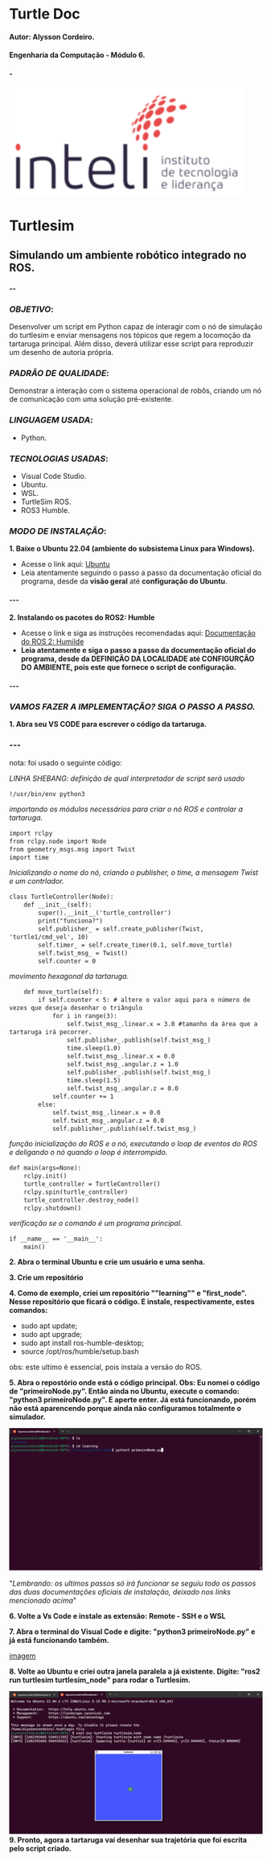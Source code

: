 # **Turtle Doc**

#### Autor: Alysson Cordeiro.
#### Engenharia da Computação - Módulo 6.

#### -


![Logo do Inteli](img/logo-inteli.png)

# Turtlesim
## Simulando um ambiente robótico integrado no ROS.

#### --

### *OBJETIVO*:
Desenvolver um script em Python capaz de interagir com o nó de simulação do turtlesim e enviar mensagens nos tópicos que regem a locomoção da tartaruga principal. Além disso, deverá utilizar esse script para reproduzir um desenho de autoria própria.

### *PADRÃO DE QUALIDADE*:
Demonstrar a interação com o sistema operacional de robôs, criando um nó de comunicação com uma solução pré-existente.

### *LINGUAGEM USADA*:
- Python.

### *TECNOLOGIAS USADAS*:
- Visual Code Studio.
- Ubuntu.
- WSL.
- TurtleSim ROS.
- ROS3 Humble.


### *MODO DE INSTALAÇÃO*:
**1. Baixe o Ubuntu 22.04 (ambiente do subsistema Linux para Windows).**
 -  Acesse o link aqui: [Ubuntu](https://ubuntu.com/tutorials/install-ubuntu-on-wsl2-on-windows-11-with-gui-support#1-overview)  
 - Leia atentamente seguindo o passo a passo da documentação oficial do programa, desde da **visão geral** até **configuração do Ubuntu**.

#### ---

**2. Instalando os pacotes do ROS2: Humble**
 - Acesse o link e siga as instruções recomendadas aqui: [Documentação do ROS 2: Humilde](https://docs.ros.org/en/humble/Installation/Ubuntu-Install-Debians.html)
 - **Leia atentamente e siga o passo a passo da documentação oficial do programa, desde da DEFINIÇÃO DA LOCALIDADE até CONFIGURÇÃO DO AMBIENTE, pois este que fornece o script de configuração.**

#### ---

### *VAMOS FAZER A IMPLEMENTAÇÃO? SIGA O PASSO A PASSO.*
**1. Abra seu VS CODE para escrever o código da tartaruga.**
### ---
nota: foi usado o seguinte código:


*LINHA SHEBANG: definição de qual interpretador de script será usado*
```
!/usr/bin/env python3
```

*importando os módulos necessários para criar o nó ROS e controlar a tartaruga.*
```
import rclpy
from rclpy.node import Node
from geometry_msgs.msg import Twist
import time
```

*Inicializando o nome do nó, criando o publisher, o time, a mensagem Twist e um contrlador.*
```
class TurtleController(Node):
    def __init__(self):
        super().__init__('turtle_controller')
        print("funciona?")
        self.publisher_ = self.create_publisher(Twist, 'turtle1/cmd_vel', 10)
        self.timer_ = self.create_timer(0.1, self.move_turtle)
        self.twist_msg_ = Twist()
        self.counter = 0

```

*movimento hexagonal da tartaruga.*
```
    def move_turtle(self):
        if self.counter < 5: # altere o valor aqui para o número de vezes que deseja desenhar o triângulo
            for i in range(3):
                self.twist_msg_.linear.x = 3.0 #tamanho da área que a tartaruga irá pecorrer.
                self.publisher_.publish(self.twist_msg_)
                time.sleep(1.0)
                self.twist_msg_.linear.x = 0.0
                self.twist_msg_.angular.z = 1.0
                self.publisher_.publish(self.twist_msg_)
                time.sleep(1.5)
                self.twist_msg_.angular.z = 0.0
            self.counter += 1
        else:
            self.twist_msg_.linear.x = 0.0
            self.twist_msg_.angular.z = 0.0
            self.publisher_.publish(self.twist_msg_)
```


*função inicialização do ROS e o nó, executando o loop de eventos do ROS e deligando o nó quando o loop é interrompido.*
```
def main(args=None):
    rclpy.init()
    turtle_controller = TurtleController()
    rclpy.spin(turtle_controller)
    turtle_controller.destroy_node()
    rclpy.shutdown()
```
    
*verificação se o comando é um programa principal.*
```
if __name__ == '__main__':
    main()
```

**2. Abra o terminal Ubuntu e crie um usuário e uma senha.**


**3. Crie um repositório**

**4. Como de exemplo, criei um repositório ""learning"" e "first_node". Nesse repositório que ficará o código. E instale, respectivamente, estes comandos:**

- sudo apt update;
- sudo apt upgrade;
- sudo apt install ros-humble-desktop;
- source /opt/ros/humble/setup.bash

obs: este ultimo é essencial, pois instala a versão do ROS.

**5.  Abra o repostório onde está o código principal. Obs: Eu nomei o código de "primeiroNode.py". Então ainda no Ubuntu, execute o comando: "python3 primeiroNode.py". E aperte enter. Já está funcionando, porém não está aparencendo porque ainda não configuramos totalmente o simulador.**

![imagem](img/primeiroNode.png)

 "*Lembrando: os ultimos passos só irá funcionar se seguiu todo os passos das duas documentações oficiais de instalação, deixado nos links mencionado acima*"


**6. Volte a Vs Code e instale as extensão: Remote - SSH e o WSL** 

**7. Abra o terminal do Visual Code e digite: "python3 primeiroNode.py" e já está funcionando também.**
 
[imagem](img/vscode.png)

**8. Volte ao Ubuntu e criei outra janela paralela a já existente. Digite: "ros2 run turtlesim turtlesim_node" para rodar o Turtlesim.** 

![imagem](img/tur.png)
**9. Pronto, agora a tartaruga vai desenhar sua trajetória que foi escrita pelo script criado.** 